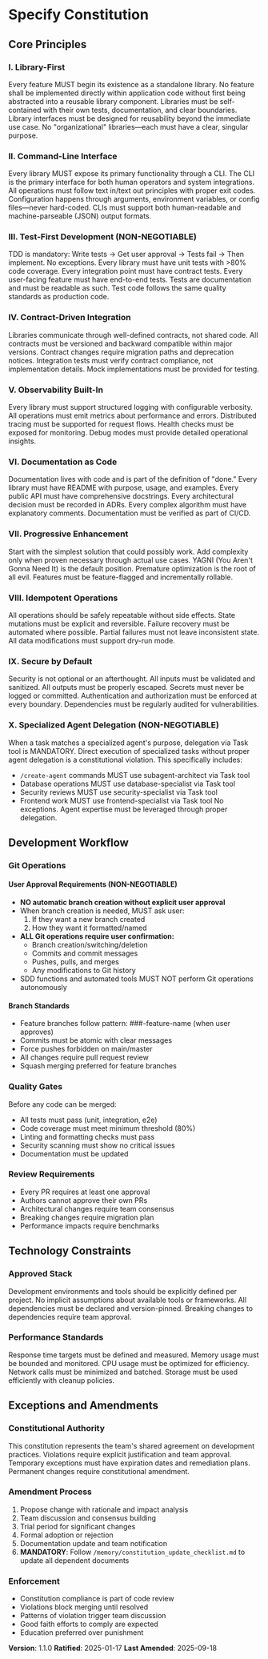 # Specify Constitution

## Core Principles

### I. Library-First
Every feature MUST begin its existence as a standalone library. No feature shall be implemented directly within application code without first being abstracted into a reusable library component. Libraries must be self-contained with their own tests, documentation, and clear boundaries. Library interfaces must be designed for reusability beyond the immediate use case. No "organizational" libraries—each must have a clear, singular purpose.

### II. Command-Line Interface
Every library MUST expose its primary functionality through a CLI. The CLI is the primary interface for both human operators and system integrations. All operations must follow text in/text out principles with proper exit codes. Configuration happens through arguments, environment variables, or config files—never hard-coded. CLIs must support both human-readable and machine-parseable (JSON) output formats.

### III. Test-First Development (NON-NEGOTIABLE)
TDD is mandatory: Write tests → Get user approval → Tests fail → Then implement. No exceptions. Every library must have unit tests with >80% code coverage. Every integration point must have contract tests. Every user-facing feature must have end-to-end tests. Tests are documentation and must be readable as such. Test code follows the same quality standards as production code.

### IV. Contract-Driven Integration
Libraries communicate through well-defined contracts, not shared code. All contracts must be versioned and backward compatible within major versions. Contract changes require migration paths and deprecation notices. Integration tests must verify contract compliance, not implementation details. Mock implementations must be provided for testing.

### V. Observability Built-In
Every library must support structured logging with configurable verbosity. All operations must emit metrics about performance and errors. Distributed tracing must be supported for request flows. Health checks must be exposed for monitoring. Debug modes must provide detailed operational insights.

### VI. Documentation as Code
Documentation lives with code and is part of the definition of "done." Every library must have README with purpose, usage, and examples. Every public API must have comprehensive docstrings. Every architectural decision must be recorded in ADRs. Every complex algorithm must have explanatory comments. Documentation must be verified as part of CI/CD.

### VII. Progressive Enhancement
Start with the simplest solution that could possibly work. Add complexity only when proven necessary through actual use cases. YAGNI (You Aren't Gonna Need It) is the default position. Premature optimization is the root of all evil. Features must be feature-flagged and incrementally rollable.

### VIII. Idempotent Operations
All operations should be safely repeatable without side effects. State mutations must be explicit and reversible. Failure recovery must be automated where possible. Partial failures must not leave inconsistent state. All data modifications must support dry-run mode.

### IX. Secure by Default
Security is not optional or an afterthought. All inputs must be validated and sanitized. All outputs must be properly escaped. Secrets must never be logged or committed. Authentication and authorization must be enforced at every boundary. Dependencies must be regularly audited for vulnerabilities.

### X. Specialized Agent Delegation (NON-NEGOTIABLE)
When a task matches a specialized agent's purpose, delegation via Task tool is MANDATORY. Direct execution of specialized tasks without proper agent delegation is a constitutional violation. This specifically includes:
- `/create-agent` commands MUST use subagent-architect via Task tool
- Database operations MUST use database-specialist via Task tool
- Security reviews MUST use security-specialist via Task tool
- Frontend work MUST use frontend-specialist via Task tool
No exceptions. Agent expertise must be leveraged through proper delegation.

## Development Workflow

### Git Operations

#### User Approval Requirements (NON-NEGOTIABLE)
- **NO automatic branch creation without explicit user approval**
- When branch creation is needed, MUST ask user:
  1. If they want a new branch created
  2. How they want it formatted/named
- **ALL Git operations require user confirmation:**
  - Branch creation/switching/deletion
  - Commits and commit messages
  - Pushes, pulls, and merges
  - Any modifications to Git history
- SDD functions and automated tools MUST NOT perform Git operations autonomously

#### Branch Standards
- Feature branches follow pattern: ###-feature-name (when user approves)
- Commits must be atomic with clear messages
- Force pushes forbidden on main/master
- All changes require pull request review
- Squash merging preferred for feature branches

### Quality Gates
Before any code can be merged:
- All tests must pass (unit, integration, e2e)
- Code coverage must meet minimum threshold (80%)
- Linting and formatting checks must pass
- Security scanning must show no critical issues
- Documentation must be updated

### Review Requirements
- Every PR requires at least one approval
- Authors cannot approve their own PRs
- Architectural changes require team consensus
- Breaking changes require migration plan
- Performance impacts require benchmarks

## Technology Constraints

### Approved Stack
Development environments and tools should be explicitly defined per project. No implicit assumptions about available tools or frameworks. All dependencies must be declared and version-pinned. Breaking changes to dependencies require team approval.

### Performance Standards
Response time targets must be defined and measured. Memory usage must be bounded and monitored. CPU usage must be optimized for efficiency. Network calls must be minimized and batched. Storage must be used efficiently with cleanup policies.

## Exceptions and Amendments

### Constitutional Authority
This constitution represents the team's shared agreement on development practices. Violations require explicit justification and team approval. Temporary exceptions must have expiration dates and remediation plans. Permanent changes require constitutional amendment.

### Amendment Process
1. Propose change with rationale and impact analysis
2. Team discussion and consensus building
3. Trial period for significant changes
4. Formal adoption or rejection
5. Documentation update and team notification
6. **MANDATORY**: Follow `/memory/constitution_update_checklist.md` to update all dependent documents

### Enforcement
- Constitution compliance is part of code review
- Violations block merging until resolved
- Patterns of violation trigger team discussion
- Good faith efforts to comply are expected
- Education preferred over punishment

**Version**: 1.1.0
**Ratified**: 2025-01-17
**Last Amended**: 2025-09-18